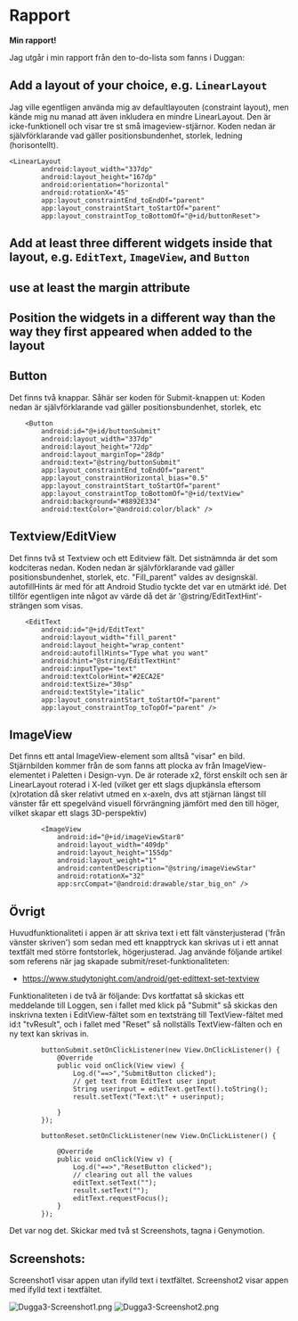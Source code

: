 # Rapport

**Min rapport!**

Jag utgår i min rapport från den to-do-lista som fanns i Duggan:

## Add a layout of your choice, e.g. `LinearLayout`

Jag ville egentligen använda mig av defaultlayouten (constraint layout),
men kände mig nu manad att även inkludera en mindre LinearLayout.
Den är icke-funktionell och visar tre st små imageview-stjärnor.
Koden nedan är självförklarande vad gäller positionsbundenhet, storlek, ledning (horisontellt).
```
<LinearLayout
        android:layout_width="337dp"
        android:layout_height="167dp"
        android:orientation="horizontal"
        android:rotationX="45"
        app:layout_constraintEnd_toEndOf="parent"
        app:layout_constraintStart_toStartOf="parent"
        app:layout_constraintTop_toBottomOf="@+id/buttonReset">
```

## Add at least three different widgets inside that layout, e.g. `EditText`, `ImageView`, and `Button`
## use at least the margin attribute
## Position the widgets in a different way than the way they first appeared when added to the layout

## Button

Det finns två knappar. Såhär ser koden för Submit-knappen ut:
Koden nedan är självförklarande vad gäller positionsbundenhet, storlek, etc
```
    <Button
        android:id="@+id/buttonSubmit"
        android:layout_width="337dp"
        android:layout_height="72dp"
        android:layout_marginTop="28dp"
        android:text="@string/buttonSubmit"
        app:layout_constraintEnd_toEndOf="parent"
        app:layout_constraintHorizontal_bias="0.5"
        app:layout_constraintStart_toStartOf="parent"
        app:layout_constraintTop_toBottomOf="@+id/textView"
        android:background="#8892E334"
        android:textColor="@android:color/black" />
```

## Textview/EditView

Det finns två st Textview och ett Editview fält. Det sistnämnda är det som kodciteras nedan.
Koden nedan är självförklarande vad gäller positionsbundenhet, storlek, etc.
"Fill_parent" valdes av designskäl.
autofillHints är med för att Android Studio tyckte det var en utmärkt idé. Det tillför egentligen
inte något av värde då det är '@string/EditTextHint'-strängen som visas.

```
    <EditText
        android:id="@+id/EditText"
        android:layout_width="fill_parent"
        android:layout_height="wrap_content"
        android:autofillHints="Type what you want"
        android:hint="@string/EditTextHint"
        android:inputType="text"
        android:textColorHint="#2ECA2E"
        android:textSize="30sp"
        android:textStyle="italic"
        app:layout_constraintStart_toStartOf="parent"
        app:layout_constraintTop_toTopOf="parent" />
```

## ImageView

Det finns ett antal ImageView-element som alltså "visar" en bild.
Stjärnbilden kommer från de som fanns att plocka av från ImageView-elementet i Paletten i Design-vyn.
De är roterade x2, först enskilt och sen är LinearLayout roterad i X-led (vilket ger ett slags
djupkänsla eftersom (x)rotation då sker relativt utmed en x-axeln, dvs att stjärnan längst till vänster
får ett spegelvänd visuell förvrängning jämfört med den till höger, vilket skapar ett slags 3D-perspektiv)

```
        <ImageView
            android:id="@+id/imageViewStar8"
            android:layout_width="409dp"
            android:layout_height="155dp"
            android:layout_weight="1"
            android:contentDescription="@string/imageViewStar"
            android:rotationX="32"
            app:srcCompat="@android:drawable/star_big_on" />
```

## Övrigt

Huvudfunktionaliteti i appen är att skriva text i ett fält vänsterjusterad ('från vänster skriven')
som sedan med ett knapptryck kan skrivas ut i ett annat textfält med större fontstorlek, högerjusterad.
Jag använde följande artikel som referens när jag skapade submit/reset-funktionaliteten:

- https://www.studytonight.com/android/get-edittext-set-textview

Funktionaliteten i de två är följande:
Dvs kortfattat så skickas ett meddelande till Loggen,
sen i fallet med klick på "Submit" så skickas den inskrivna texten
i EditView-fältet som en textsträng till TextView-fältet med id:t "tvResult",
och i fallet med "Reset" så nollställs TextView-fälten och en ny text kan skrivas in.

```
        buttonSubmit.setOnClickListener(new View.OnClickListener() {
            @Override
            public void onClick(View view) {
                Log.d("==>","SubmitButton clicked");
                // get text from EditText user input
                String userinput = editText.getText().toString();
                result.setText("Text:\t" + userinput);

            }
        });

        buttonReset.setOnClickListener(new View.OnClickListener() {

            @Override
            public void onClick(View v) {
                Log.d("==>","ResetButton clicked");
                // clearing out all the values
                editText.setText("");
                result.setText("");
                editText.requestFocus();
            }
        });
```

Det var nog det. Skickar med två st Screenshots, tagna i Genymotion.

## Screenshots:

Screenshot1 visar appen utan ifylld text i textfältet.
Screenshot2 visar appen med ifylld text i textfältet.

![Dugga3-Screenshot1.png](Dugga3-Screenshot1.png)
![Dugga3-Screenshot2.png](Dugga3-Screenshot2.png)
